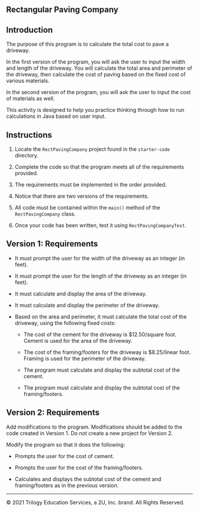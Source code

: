 ## Rectangular Paving Company

## Introduction

The purpose of this program is to calculate the total cost to pave a driveway.

In the first version of the program, you will ask the user to input the width and length of the driveway. You will calculate the total area and perimeter of the driveway, then calculate the cost of paving based on the fixed cost of various materials.

In the second version of the program, you will ask the user to input the cost of materials as well.

This activity is designed to help you practice thinking through how to run calculations in Java based on user input.

## Instructions

1. Locate the `RectPavingCompany` project found in the `starter-code` directory.

2. Complete the code so that the program meets all of the requirements provided. 

3. The requirements must be implemented in the order provided.

4. Notice that there are two versions of the requirements.

5. All code must be contained within the `main()` method of the `RectPavingCompany` class.

6. Once your code has been written, test it using `RectPavingCompanyTest`.

## Version 1: Requirements

* It must prompt the user for the width of the driveway as an integer (in feet).

* It must prompt the user for the length of the driveway as an integer (in feet).

* It must calculate and display the area of the driveway.

* It must calculate and display the perimeter of the driveway.

* Based on the area and perimeter, it must calculate the total cost of the driveway, using the following fixed costs:

   - The cost of the cement for the driveway is $12.50/square foot. Cement is used for the area of the driveway.

   - The cost of the framing/footers for the driveway is $8.25/linear foot. Framing is used for the perimeter of the driveway.

   - The program must calculate and display the subtotal cost of the cement.

   - The program must calculate and display the subtotal cost of the framing/footers.

## Version 2: Requirements

Add modifications to the program. Modifications should be added to the code created in Version 1. Do not create a new project for Version 2.

Modify the program so that it does the following:

* Prompts the user for the cost of cement.

* Prompts the user for the cost of the framing/footers.

* Calculates and displays the subtotal cost of the cement and framing/footers as in the previous version.

---

© 2021 Trilogy Education Services, a 2U, Inc. brand. All Rights Reserved.

